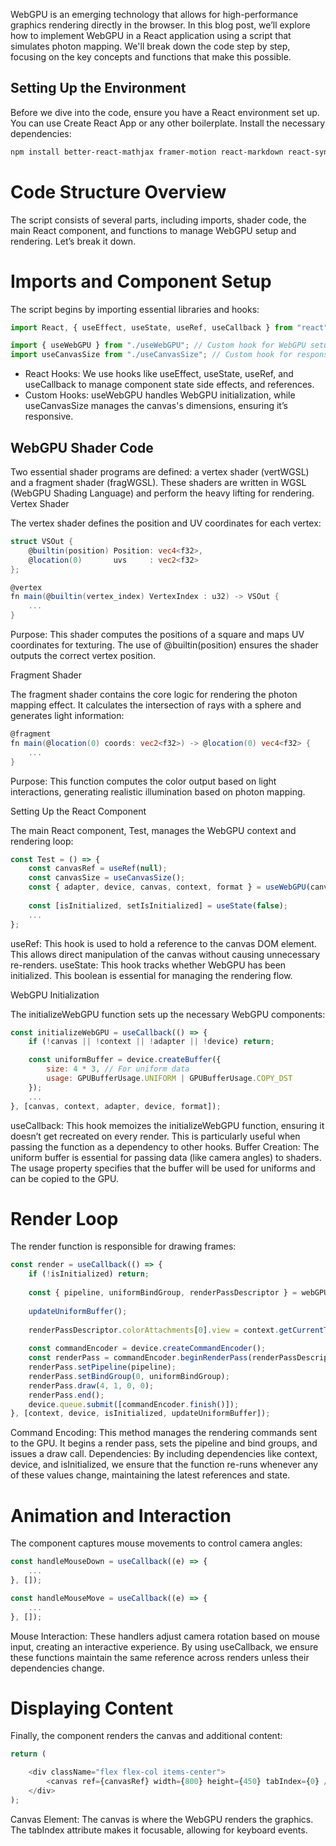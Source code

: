 
WebGPU is an emerging technology that allows for high-performance graphics rendering directly in the browser. In this blog post, we’ll explore how to implement WebGPU in a React application using a script that simulates photon mapping. We'll break down the code step by step, focusing on the key concepts and functions that make this possible.

## Setting Up the Environment

Before we dive into the code, ensure you have a React environment set up. You can use Create React App or any other boilerplate. Install the necessary dependencies:

```bash
npm install better-react-mathjax framer-motion react-markdown react-syntax-highlighter
```

# Code Structure Overview

The script consists of several parts, including imports, shader code, the main React component, and functions to manage WebGPU setup and rendering. Let’s break it down.

# Imports and Component Setup

The script begins by importing essential libraries and hooks:

```js
import React, { useEffect, useState, useRef, useCallback } from "react";

import { useWebGPU } from "./useWebGPU"; // Custom hook for WebGPU setup
import useCanvasSize from "./useCanvasSize"; // Custom hook for responsive canvas
```

- React Hooks: We use hooks like useEffect, useState, useRef, and useCallback to manage component state side effects, and references.
- Custom Hooks: useWebGPU handles WebGPU initialization, while useCanvasSize manages the canvas's dimensions, ensuring it’s responsive.

## WebGPU Shader Code

Two essential shader programs are defined: a vertex shader (vertWGSL) and a fragment shader (fragWGSL). These shaders are written in WGSL (WebGPU Shading Language) and perform the heavy lifting for rendering.
Vertex Shader

The vertex shader defines the position and UV coordinates for each vertex:

```glsl
struct VSOut {
    @builtin(position) Position: vec4<f32>,
    @location(0)       uvs     : vec2<f32>
};

@vertex
fn main(@builtin(vertex_index) VertexIndex : u32) -> VSOut {
    ...
}
```


Purpose: This shader computes the positions of a square and maps UV coordinates for texturing. The use of @builtin(position) ensures the shader outputs the correct vertex position.

Fragment Shader

The fragment shader contains the core logic for rendering the photon mapping effect. It calculates the intersection of rays with a sphere and generates light information:

```glsl
@fragment
fn main(@location(0) coords: vec2<f32>) -> @location(0) vec4<f32> {
    ...
}
```

Purpose: This function computes the color output based on light interactions, generating realistic illumination based on photon mapping.

Setting Up the React Component

The main React component, Test, manages the WebGPU context and rendering loop:

```js
const Test = () => {
    const canvasRef = useRef(null);
    const canvasSize = useCanvasSize();
    const { adapter, device, canvas, context, format } = useWebGPU(canvasRef.current);
    
    const [isInitialized, setIsInitialized] = useState(false);
    ...
};
```

useRef: This hook is used to hold a reference to the canvas DOM element. This allows direct manipulation of the canvas without causing unnecessary re-renders.
useState: This hook tracks whether WebGPU has been initialized. This boolean is essential for managing the rendering flow.

WebGPU Initialization

The initializeWebGPU function sets up the necessary WebGPU components:

```js
const initializeWebGPU = useCallback(() => {
    if (!canvas || !context || !adapter || !device) return;

    const uniformBuffer = device.createBuffer({
        size: 4 * 3, // For uniform data
        usage: GPUBufferUsage.UNIFORM | GPUBufferUsage.COPY_DST
    });
    ...
}, [canvas, context, adapter, device, format]);

```

useCallback: This hook memoizes the initializeWebGPU function, ensuring it doesn’t get recreated on every render. This is particularly useful when passing the function as a dependency to other hooks.
Buffer Creation: The uniform buffer is essential for passing data (like camera angles) to shaders. The usage property specifies that the buffer will be used for uniforms and can be copied to the GPU.

# Render Loop

The render function is responsible for drawing frames:

```js
const render = useCallback(() => {
    if (!isInitialized) return;
    
    const { pipeline, uniformBindGroup, renderPassDescriptor } = webGPUContextRef.current;
    
    updateUniformBuffer();
    
    renderPassDescriptor.colorAttachments[0].view = context.getCurrentTexture().createView();
    
    const commandEncoder = device.createCommandEncoder();
    const renderPass = commandEncoder.beginRenderPass(renderPassDescriptor);
    renderPass.setPipeline(pipeline);
    renderPass.setBindGroup(0, uniformBindGroup);
    renderPass.draw(4, 1, 0, 0);
    renderPass.end();
    device.queue.submit([commandEncoder.finish()]);
}, [context, device, isInitialized, updateUniformBuffer]);

```

Command Encoding: This method manages the rendering commands sent to the GPU. It begins a render pass, sets the pipeline and bind groups, and issues a draw call.
Dependencies: By including dependencies like context, device, and isInitialized, we ensure that the function re-runs whenever any of these values change, maintaining the latest references and state.

# Animation and Interaction

The component captures mouse movements to control camera angles:

```js
const handleMouseDown = useCallback((e) => {
    ...
}, []);

const handleMouseMove = useCallback((e) => {
    ...
}, []);

```

Mouse Interaction: These handlers adjust camera rotation based on mouse input, creating an interactive experience. By using useCallback, we ensure these functions maintain the same reference across renders unless their dependencies change.

# Displaying Content

Finally, the component renders the canvas and additional content:

```js
return (

    <div className="flex flex-col items-center">
        <canvas ref={canvasRef} width={800} height={450} tabIndex={0} />
    </div>
);

```

Canvas Element: The canvas is where the WebGPU renders the graphics. The tabIndex attribute makes it focusable, allowing for keyboard events.